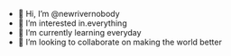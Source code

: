- 👋 Hi, I’m @newrivernobody
- 👀 I’m interested in.everything
- 🌱 I’m currently learning everyday
- 💞️ I’m looking to collaborate on making the world better

<!---
newrivernobody/newrivernobody is a ✨ special ✨ repository because its `README.md` (this file) appears on your GitHub profile.
You can click the Preview link to take a look at your changes.
--->

